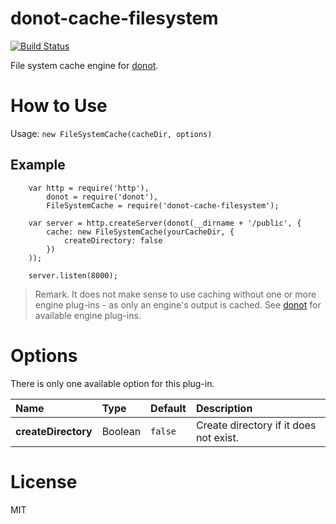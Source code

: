donot-cache-filesystem
======================

[![Build Status](https://travis-ci.org/donotjs/donot-cache-filesystem.svg?branch=master)](https://travis-ci.org/donotjs/donot-cache-filesystem)

File system cache engine for [donot](https://github.com/donotjs/donot).

# How to Use

Usage: `new FileSystemCache(cacheDir, options)`

## Example

		var http = require('http'),
		    donot = require('donot'),
		    FileSystemCache = require('donot-cache-filesystem');

		var server = http.createServer(donot(__dirname + '/public', {
			cache: new FileSystemCache(yourCacheDir, {
				createDirectory: false
			})
		));

		server.listen(8000);

> Remark. It does not make sense to use caching without one or more engine plug-ins - as only an engine's output is cached. See [donot](https://github.com/donotjs/donot) for available engine plug-ins.

# Options

There is only one available option for this plug-in.

| Name                | Type    | Default | Description |
|:--------------------|:--------|:--------|:------------|
| **createDirectory** | Boolean | `false` | Create directory if it does not exist. |

# License

MIT
